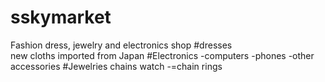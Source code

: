 # sskymarket
Fashion dress, jewelry and electronics shop
#dresses  
new cloths imported from Japan
#Electronics
-computers
-phones 
-other accessories
#Jewelries
chains watch 
-=chain
rings
